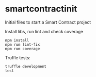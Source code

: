 # smartcontractinit
Initial files to start a Smart Contract project

Install libs, run lint and check coverage
```
npm install
npm run lint-fix
npm run coverage
```

Truffle tests:
```
truffle development
test
```
